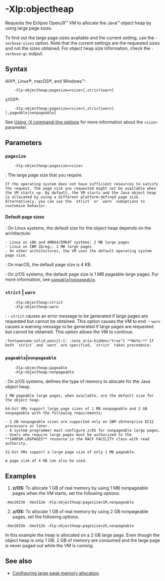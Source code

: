 <!--
* Copyright (c) 2017, 2024 IBM Corp. and others
*
* This program and the accompanying materials are made
* available under the terms of the Eclipse Public License 2.0
* which accompanies this distribution and is available at
* https://www.eclipse.org/legal/epl-2.0/ or the Apache
* License, Version 2.0 which accompanies this distribution and
* is available at https://www.apache.org/licenses/LICENSE-2.0.
*
* This Source Code may also be made available under the
* following Secondary Licenses when the conditions for such
* availability set forth in the Eclipse Public License, v. 2.0
* are satisfied: GNU General Public License, version 2 with
* the GNU Classpath Exception [1] and GNU General Public
* License, version 2 with the OpenJDK Assembly Exception [2].
*
* [1] https://www.gnu.org/software/classpath/license.html
* [2] https://openjdk.org/legal/assembly-exception.html
*
* SPDX-License-Identifier: EPL-2.0 OR Apache-2.0 OR GPL-2.0-only WITH Classpath-exception-2.0 OR GPL-2.0-only WITH OpenJDK-assembly-exception-1.0
-->

# -Xlp:objectheap


Requests the Eclipse OpenJ9&trade; VM to allocate the Java&trade; object heap by using large page sizes.

To find out the large page sizes available and the current setting, use the `-verbose:sizes` option. Note that the current settings are the requested sizes and not the sizes obtained. For object heap size information, check the `-verbose:gc` output.

## Syntax

AIX&reg;, Linux&reg;, macOS&reg;, and Windows&trade;:

        -Xlp:objectheap:pagesize=<size>[,strict|warn]

z/OS&reg;:

        -Xlp:objectheap:pagesize=<size>[,strict|warn][,pageable|nonpageable]

See [Using -X command-line options](x_jvm_commands.md) for more information about the `<size>` parameter.

## Parameters

### `pagesize`

        -Xlp:objectheap:pagesize=<size>

: The large page size that you require.

    If the operating system does not have sufficient resources to satisfy the request, the page size you requested might not be available when the VM starts up. By default, the VM starts and the Java object heap is allocated by using a different platform-defined page size. Alternatively, you can use the `strict` or `warn` suboptions to customize behavior.

#### Default page sizes

: On Linux systems, the default size for the object heap depends on the architecture:

    - Linux on x86 and AMD64/EM64T systems: 2 MB large pages
    - Linux on IBM Z&reg;: 1 MB large pages
    - On other architectures, the VM uses the default operating system page size.

: On macOS, the default page size is 4 KB.

: On z/OS systems, the default page size is 1 MB pageable large pages. For more information, see [`pageable`|`nonpageable`](#pageablenonpageable).

### `strict` | `warn`

        -Xlp:objectheap:strict
        -Xlp:objectheap:warn

:    -   `strict` causes an error message to be generated if large pages are requested but cannot be obtained. This option causes the VM to end.
    -   `warn` causes a warning message to be generated if large pages are requested but cannot be obtained. This option allows the VM to continue.

    :fontawesome-solid-pencil:{: .note aria-hidden="true"} **Note:** If both `strict` and `warn` are specified, `strict` takes precedence.

### `pageable`|`nonpageable`

        -Xlp:objectheap:pageable
        -Xlp:objectheap:nonpageable

: On z/OS systems, defines the type of memory to allocate for the Java object heap.

    1 MB pageable large pages, when available, are the default size for the object heap.  

    64-bit VMs support large page sizes of 1 MB nonpageable and 2 GB nonpageable with the following requirements:

    - 2 GB nonpageable sizes are supported only on IBM zEnterprise EC12 processors or later.
    - A system programmer must configure z/OS for nonpageable large pages.
    - Users who require large pages must be authorized to the **IARRSM.LRGPAGES** resource in the RACF FACILITY class with read authority.

    31-bit VMs support a large page size of only 1 MB pageable.

    A page size of 4 KB can also be used.

## Examples

1. **z/OS:** To allocate 1 GB of real memory by using 1 MB nonpageable pages when the VM starts, set the following options:

```
-Xmx1023m -Xms512m -Xlp:objectheap:pagesize=1M,nonpageable
```

2. **z/OS:** To allocate 1 GB of real memory by using 2 GB nonpageable pages, set the following options:

```
-Xmx1023m -Xms512m -Xlp:objectheap:pagesize=2G,nonpageable
```

In this example the heap is allocated on a 2 GB large page. Even though the object heap is only 1 GB, 2 GB of memory are consumed and the large page is never paged out while the VM is running.

## See also

- [Configuring large page memory allocation](configuring.md#configuring-large-page-memory-allocation).



<!-- ==== END OF TOPIC ==== xlpobjectheap.md ==== -->
